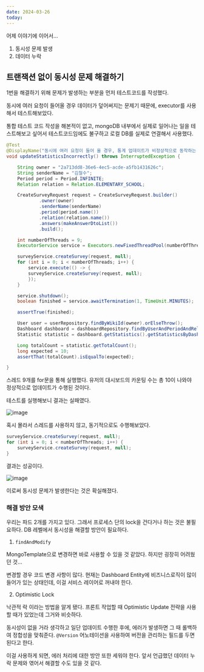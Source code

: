 ```yaml
---
date: 2024-03-26
today:
---
```


어제 이야기에 이어서...

1. 동시성 문제 발생
2. 데이터 누락

## 트랜잭션 없이 동시성 문제 해결하기

1번을 해결하기 위해 문제가 발생하는 부분을 먼저 테스트코드를 작성했다.

동시에 여러 요청이 들어올 경우 데이터가 덮어써지는 문제기 때문에, executor를 사용해서 테스트해보았다.

통합 테스트 코드 작성을 해본적이 없고, mongoDB 내부에서 실제로 일어나는 일을 테스트해보고 싶어서
테스트코드임에도 불구하고 로컬 DB를 실제로 연결해서 사용했다.

```java
@Test
@DisplayName("동시에 여러 요청이 들어 올 경우, 통계 업데이트가 비정상적으로 동작하는 경우가 발생한다.")
void updateStatisticsIncorrectly() throws InterruptedException {

	String owner = "2a713dd8-36e6-4ec5-acde-a5fb1431626c";
	String senderName = "김철수";
	Period period = Period.INFINITE;
	Relation relation = Relation.ELEMENTARY_SCHOOL;

	CreateSurveyRequest request = CreateSurveyRequest.builder()
			.owner(owner)
			.senderName(senderName)
			.period(period.name())
			.relation(relation.name())
			.answers(makeAnswerDtoList())
			.build();

	int numberOfThreads = 9;
	ExecutorService service = Executors.newFixedThreadPool(numberOfThreads);

	surveyService.createSurvey(request, null);
	for (int i = 0; i < numberOfThreads; i++) {
		service.execute(() -> {
		surveyService.createSurvey(request, null);
		});
	}

	service.shutdown();
	boolean finished = service.awaitTermination(1, TimeUnit.MINUTES);

	assertTrue(finished);

	User user = userRepository.findByWikiId(owner).orElseThrow();
	Dashboard dashboard = dashboardRepository.findByUserAndPeriodAndRelation(user, null, null).orElseThrow();
	Statistic statistic = dashboard.getStatistics().getStatisticsByDashboardType(DashboardType.BEST_WORTH).get(0);

	Long totalCount = statistic.getTotalCount();
	long expected = 10;
	assertThat(totalCount).isEqualTo(expected);

}
```

스레드 9개를 for문을 통해 실행했다.
유저의 대시보드의 카운팅 수는 총 10이 나와야 정상적으로 업데이트가 수행된 것이다.

테스트를 실행해보니 결과는 실패였다.

![image](Pasted-image-20240326184745.png)

혹시 몰라서 스레드를 사용하지 않고, 동기적으로도 수행해보았다.

```java
surveyService.createSurvey(request, null);
for (int i = 0; i < numberOfThreads; i++) {
	surveyService.createSurvey(request, null);
}
```

결과는 성공이다.

![image](Pasted-image-20240326184656.png)


이로써 동시성 문제가 발생한다는 것은 확실해졌다.

### 해결 방안 모색

우리는 파드 2개를 가지고 있다.
그래서 프로세스 단의 lock을 건다거나 하는 것은 불필요하다.
DB 레벨에서 동시성을 해결할 방안이 필요하다.

1. `findAndModify`

MongoTemplate으로 변경하면 바로 사용할 수 있을 것 같았다. 하지만 굉장히 어려웠던 것...

변경할 경우 코드 변경 사항이 많다.
현재는 Dashboard Entity에 비즈니스로직이 많이 들어가 있는 상태인데, 이걸 서비스 레이어로 꺼내야 한다.

2. Optimistic Lock

낙관적 락 이라는 방법을 알게 됐다.
프론트 작업할 때 Optimistic Update 전략을 사용할 때가 있었는데 그거와 비슷하다.

동시성이 없을 거라 생각하고 일단 업데이트 수행한 후에, 에러가 발생하면 그 때 롤백하여 정합성을 맞춰준다.
`@Version` 어노테이션을 사용하여 버전을 관리하는 필드를 두면 된다고 한다.

이걸 사용하게 되면, 에러 처리에 대한 방안 또한 세워야 한다.
앞서 언급했던 데이터 누락 문제와 엮어서 해결할 수도 있을 것 같다.
